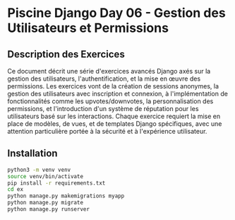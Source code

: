 # Piscine Django Day 06 - Gestion des Utilisateurs et Permissions

## Description des Exercices

Ce document décrit une série d'exercices avancés Django axés sur la gestion des utilisateurs, l'authentification, et la mise en œuvre des permissions. Les exercices vont de la création de sessions anonymes, la gestion des utilisateurs avec inscription et connexion, à l'implémentation de fonctionnalités comme les upvotes/downvotes, la personnalisation des permissions, et l'introduction d'un système de réputation pour les utilisateurs basé sur les interactions. Chaque exercice requiert la mise en place de modèles, de vues, et de templates Django spécifiques, avec une attention particulière portée à la sécurité et à l'expérience utilisateur.

## Installation

```bash
python3 -m venv venv
source venv/bin/activate
pip install -r requirements.txt
cd ex
python manage.py makemigrations myapp
python manage.py migrate
python manage.py runserver
```